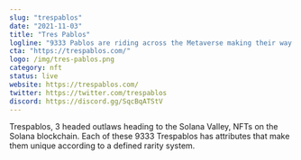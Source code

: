 ```yaml
---
slug: "trespablos"
date: "2021-11-03"
title: "Tres Pablos"
logline: "9333 Pablos are riding across the Metaverse making their way to the Solana valley. 100% of royalties go back to the community."
cta: "https://trespablos.com/"
logo: /img/tres-pablos.png
category: nft
status: live
website: https://trespablos.com/
twitter: https://twitter.com/trespablos
discord: https://discord.gg/SqcBqATStV
---
```


Trespablos, 3 headed outlaws heading to the Solana Valley, NFTs on the Solana blockchain. Each of these 9333 Trespablos has attributes that make them unique according to a defined rarity system.